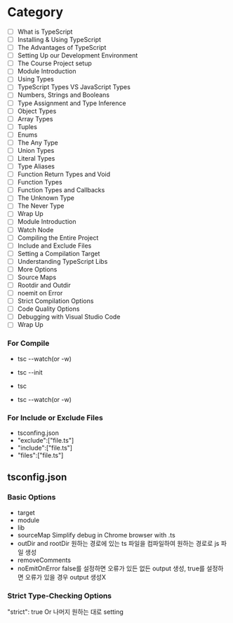 # Category

- [ ] What is TypeScript
- [ ] Installing & Using TypeScript
- [ ] The Advantages of TypeScript
- [ ] Setting Up our Development Environment
- [ ] The Course Project setup
- [ ] Module Introduction
- [ ] Using Types
- [ ] TypeScript Types VS JavaScript Types
- [ ] Numbers, Strings and Booleans
- [ ] Type Assignment and Type Inference
- [ ] Object Types
- [ ] Array Types
- [ ] Tuples
- [ ] Enums
- [ ] The Any Type
- [ ] Union Types
- [ ] Literal Types
- [ ] Type Aliases
- [ ] Function Return Types and Void
- [ ] Function Types
- [ ] Function Types and Callbacks
- [ ] The Unknown Type
- [ ] The Never Type
- [ ] Wrap Up
- [ ] Module Introduction
- [ ] Watch Node
- [ ] Compiling the Entire Project
- [ ] Include and Exclude Files
- [ ] Setting a Compilation Target
- [ ] Understanding TypeScript Libs
- [ ] More Options
- [ ] Source Maps
- [ ] Rootdir and Outdir
- [ ] noemit on Error
- [ ] Strict Compilation Options
- [ ] Code Quality Options
- [ ] Debugging with Visual Studio Code
- [ ] Wrap Up

### For Compile
- tsc --watch(or -w)

- tsc --init
- tsc
- tsc --watch(or -w)

### For Include or Exclude Files
- tsconfing.json
- "exclude":["file.ts"]
- "include":["file.ts"]
- "files":["file.ts"]

## tsconfig.json

### Basic Options

- target
- module
- lib
- sourceMap
Simplify debug in Chrome browser with .ts
- outDir and rootDir
원하는 경로에 있는 ts 파일을 컴파일하여 원하는 경로로 js 파일 생성
- removeComments
- noEmitOnError
false를 설정하면 오류가 있든 없든 output 생성, true를 설정하면 오류가 있을 경우 output 생성X

### Strict Type-Checking Options
"strict": true Or 나머지 원하는 대로 setting


